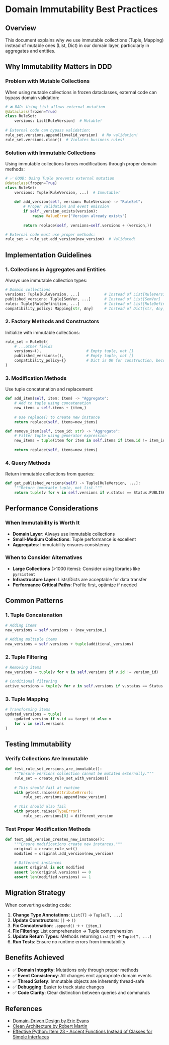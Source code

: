 # Domain Immutability Best Practices

## Overview

This document explains why we use immutable collections (Tuple, Mapping) instead of mutable ones (List, Dict) in our domain layer, particularly in aggregates and entities.

## Why Immutability Matters in DDD

### Problem with Mutable Collections

When using mutable collections in frozen dataclasses, external code can bypass domain validation:

```python
# ❌ BAD: Using List allows external mutation
@dataclass(frozen=True)
class RuleSet:
    versions: List[RuleVersion]  # Mutable!
    
# External code can bypass validation:
rule_set.versions.append(invalid_version)  # No validation!
rule_set.versions.clear()  # Violates business rules!
```

### Solution with Immutable Collections

Using immutable collections forces modifications through proper domain methods:

```python
# ✅ GOOD: Using Tuple prevents external mutation
@dataclass(frozen=True) 
class RuleSet:
    versions: Tuple[RuleVersion, ...]  # Immutable!
    
    def add_version(self, version: RuleVersion) -> "RuleSet":
        # Proper validation and event emission
        if self._version_exists(version):
            raise ValueError("Version already exists")
        
        return replace(self, versions=self.versions + (version,))

# External code must use proper methods:
rule_set = rule_set.add_version(new_version)  # Validated!
```

## Implementation Guidelines

### 1. Collections in Aggregates and Entities

Always use immutable collection types:

```python
# Domain collections
versions: Tuple[RuleVersion, ...]           # Instead of List[RuleVersion]
published_versions: Tuple[SemVer, ...]      # Instead of List[SemVer]
rules: Tuple[RuleDefinition, ...]           # Instead of List[RuleDefinition]
compatibility_policy: Mapping[str, Any]     # Instead of Dict[str, Any]
```

### 2. Factory Methods and Constructors

Initialize with immutable collections:

```python
rule_set = RuleSet(
    # ...other fields
    versions=(),                    # Empty tuple, not []
    published_versions=(),          # Empty tuple, not []
    compatibility_policy={}         # Dict is OK for construction, becomes Mapping
)
```

### 3. Modification Methods

Use tuple concatenation and replacement:

```python
def add_item(self, item: Item) -> "Aggregate":
    # Add to tuple using concatenation
    new_items = self.items + (item,)
    
    # Use replace() to create new instance
    return replace(self, items=new_items)

def remove_item(self, item_id: str) -> "Aggregate":
    # Filter tuple using generator expression
    new_items = tuple(item for item in self.items if item.id != item_id)
    
    return replace(self, items=new_items)
```

### 4. Query Methods

Return immutable collections from queries:

```python
def get_published_versions(self) -> Tuple[RuleVersion, ...]:
    """Return immutable tuple, not list."""
    return tuple(v for v in self.versions if v.status == Status.PUBLISHED)
```

## Performance Considerations

### When Immutability is Worth It

- **Domain Layer**: Always use immutable collections
- **Small-Medium Collections**: Tuple performance is excellent
- **Aggregates**: Immutability ensures consistency

### When to Consider Alternatives

- **Large Collections** (>1000 items): Consider using libraries like `pyrsistent`
- **Infrastructure Layer**: Lists/Dicts are acceptable for data transfer
- **Performance Critical Paths**: Profile first, optimize if needed

## Common Patterns

### 1. Tuple Concatenation

```python
# Adding items
new_versions = self.versions + (new_version,)

# Adding multiple items  
new_versions = self.versions + tuple(additional_versions)
```

### 2. Tuple Filtering

```python
# Removing items
new_versions = tuple(v for v in self.versions if v.id != version_id)

# Conditional filtering
active_versions = tuple(v for v in self.versions if v.status == Status.ACTIVE)
```

### 3. Tuple Mapping

```python
# Transforming items
updated_versions = tuple(
    updated_version if v.id == target_id else v
    for v in self.versions
)
```

## Testing Immutability

### Verify Collections Are Immutable

```python
def test_rule_set_versions_are_immutable():
    """Ensure versions collection cannot be mutated externally."""
    rule_set = create_rule_set_with_versions()
    
    # This should fail at runtime
    with pytest.raises(AttributeError):
        rule_set.versions.append(new_version)
    
    # This should also fail
    with pytest.raises(TypeError):
        rule_set.versions[0] = different_version
```

### Test Proper Modification Methods

```python
def test_add_version_creates_new_instance():
    """Ensure modifications create new instances."""
    original = create_rule_set()
    modified = original.add_version(new_version)
    
    # Different instances
    assert original is not modified
    assert len(original.versions) == 0
    assert len(modified.versions) == 1
```

## Migration Strategy

When converting existing code:

1. **Change Type Annotations**: `List[T]` → `Tuple[T, ...]`
2. **Update Constructors**: `[]` → `()`  
3. **Fix Concatenation**: `.append()` → `+ (item,)`
4. **Fix Filtering**: List comprehension → Tuple comprehension
5. **Update Return Types**: Methods returning `List[T]` → `Tuple[T, ...]`
6. **Run Tests**: Ensure no runtime errors from immutability

## Benefits Achieved

- ✅ **Domain Integrity**: Mutations only through proper methods
- ✅ **Event Consistency**: All changes emit appropriate domain events
- ✅ **Thread Safety**: Immutable objects are inherently thread-safe
- ✅ **Debugging**: Easier to track state changes
- ✅ **Code Clarity**: Clear distinction between queries and commands

## References

- [Domain-Driven Design by Eric Evans](https://www.domainlanguage.com/ddd/)
- [Clean Architecture by Robert Martin](https://blog.cleancoder.com/uncle-bob/2012/08/13/the-clean-architecture.html)
- [Effective Python: Item 23 - Accept Functions Instead of Classes for Simple Interfaces](https://effectivepython.com/)